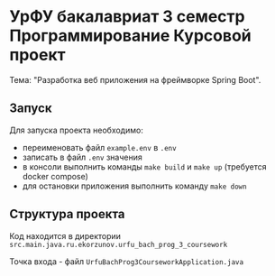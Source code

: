 # УрФУ бакалавриат 3 семестр Программирование Курсовой проект

Тема: "Разработка веб приложения на фреймворке Spring Boot".


## Запуск
Для запуска проекта необходимо:
- переименовать файл `example.env` в `.env`
- записать в файл `.env` значения
- в консоли выполнить команды `make build` и `make up` (требуется docker compose)
- для остановки приложения выполнить команду `make down`

## Структура проекта

Код находится в директории `src.main.java.ru.ekorzunov.urfu_bach_prog_3_coursework`

Точка входа - файл `UrfuBachProg3CourseworkApplication.java`
